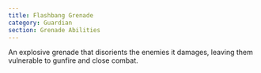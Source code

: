 ```yaml
---
title: Flashbang Grenade
category: Guardian
section: Grenade Abilities
---
```


An explosive grenade that disorients the enemies it damages, leaving them vulnerable to gunfire and close combat.
